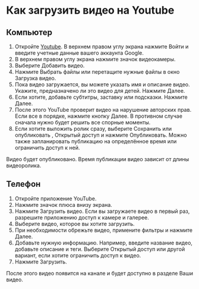 # Как загрузить видео на Youtube

## Компьютер

1. Откройте [Youtube](httpswww.youtube.com). В верхнем правом углу экрана нажмите Войти и введите учетные данные вашего аккаунта Google.
2. В верхнем правом углу экрана нажмите значок видеокамеры.
3. Выберите Добавить видео.
4. Нажмите Выбрать файлы или перетащите нужные файлы в окно Загрузка видео.
5. Пока видео загружается, вы можете указать имя и описание видео. Укажите, предназначено ли это видео для детей. Нажмите Далее.
6. Если хотите, добавьте субтитры, заставку или подсказки. Нажмите Далее.
7. После этого YouTube проверит видео на нарушение авторских прав. Если все в порядке, нажмите кнопку Далее. В противном случае сначала нужно будет решить все спорные моменты.
8. Если хотите выложить ролик сразу, выберите Сохранить или опубликовать , Открытый доступ и нажмите Опубликовать. Можно также запланировать публикацию на определённое время или ограничить доступ к ней.

Видео будет опубликовано. Время публикации видео зависит от длины видеоролика.

## Телефон

1. Откройте приложение YouTube.
2. Нажмите значок плюса внизу экрана.
3. Нажмите Загрузить видео. Если вы загружаете видео в первый раз, разрешите приложению доступ к камере и галерее.
4. Выберите видео, которое вы хотите загрузить.
5. При необходимости обрежьте видео, примените фильтры и нажмите Далее.
6. Добавьте нужную информацию. Например, введите название видео, добавьте описание и теги. Выберите Открытый доступ или другой вариант, если хотите ограничить доступ к видео.
7. Нажмите Загрузить.

После этого видео появится на канале и будет доступно в разделе Ваши видео.